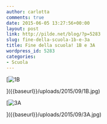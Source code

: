 ```yaml
---
author: carlotta
comments: true
date: 2015-06-05 13:27:56+00:00
layout: post
link: http://pilde.net/blog/?p=5283
slug: fine-della-scuola-1b-e-3a
title: Fine della scuola! 1B e 3A
wordpress_id: 5283
categories:
- Scuola
---
```


[![1B]({{baseurl}}/uploads/2015/09/1B.jpg)


]({{baseurl}}/uploads/2015/09/1B.jpg)


 [![3A]({{baseurl}}/uploads/2015/09/3A.jpg)


]({{baseurl}}/uploads/2015/09/3A.jpg)




